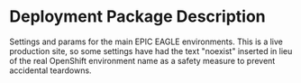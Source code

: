# Deployment Package Description

Settings and params for the main EPIC EAGLE environments.  This is a live production site, so some settings have had the text "noexist" inserted in lieu of the real OpenShift environment name as a safety measure to prevent accidental teardowns.
